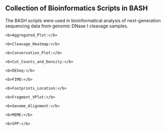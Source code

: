 <h2><b>Collection of Bioinformatics Scripts in BASH</b></h2>

The BASH scripts were used in bioinformatical analysis of next-generation sequencing data from genomic DNase I cleavage samples. 

    <b>Aggregated_Plot:</b>

    <b>Cleavage_Heatmap:</b>

    <b>Conservation_Plot:</b>

    <b>Cut_Counts_and_Density:</b>

    <b>DESeq:</b>

    <b>FIMO:</b>

    <b>Footprints_Location:</b>

    <b>Fragment_VPlot:</b>

    <b>Genome_Alignment:</b>

    <b>MEME:</b>

    <b>SPP:</b>
